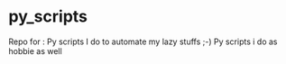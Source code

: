 # py_scripts
Repo for :
Py scripts I do to automate my lazy stuffs ;-)
Py scripts i do as hobbie as well
